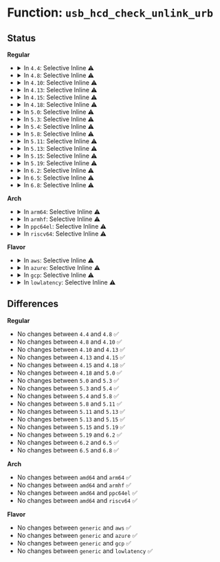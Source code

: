 # Function: <code>usb_hcd_check_unlink_urb</code>

## Status
<b>Regular</b>
<ul>
<li>
<details>
<summary>In <code>4.4</code>: Selective Inline ⚠️</summary>

```c
int usb_hcd_check_unlink_urb(struct usb_hcd *hcd, struct urb *urb, int status);
```

**Collision:** Unique Global

**Inline:** Selective

**Transformation:** False

**Instances:**

```
In drivers/usb/core/hcd.c (ffffffff8160c040)
Location: drivers/usb/core/hcd.c:1312
Inline: True
Inline callers:
  - drivers/usb/core/hcd.c:unlink1
Direct callers:
  - drivers/usb/dwc2/hcd.c:_dwc2_hcd_urb_dequeue
  - drivers/usb/host/ehci-hcd.c:ehci_urb_dequeue
  - drivers/usb/host/ohci-hcd.c:ohci_urb_dequeue
  - drivers/usb/host/uhci-hcd.c:uhci_urb_dequeue
  - drivers/usb/host/xhci.c:xhci_urb_dequeue
```
**Symbols:**

```
ffffffff8160c040-ffffffff8160c08c: usb_hcd_check_unlink_urb (STB_GLOBAL)
```
</details>
</li>
<li>
<details>
<summary>In <code>4.8</code>: Selective Inline ⚠️</summary>

```c
int usb_hcd_check_unlink_urb(struct usb_hcd *hcd, struct urb *urb, int status);
```

**Collision:** Unique Global

**Inline:** Selective

**Transformation:** False

**Instances:**

```
In drivers/usb/core/hcd.c (ffffffff8166cd31)
Location: drivers/usb/core/hcd.c:1304
Inline: True
Inline callers:
  - drivers/usb/core/hcd.c:unlink1
Direct callers:
  - drivers/usb/dwc2/hcd.c:_dwc2_hcd_urb_dequeue
  - drivers/usb/host/ehci-hcd.c:ehci_urb_dequeue
  - drivers/usb/host/ohci-hcd.c:ohci_urb_dequeue
  - drivers/usb/host/uhci-hcd.c:uhci_urb_dequeue
  - drivers/usb/host/xhci.c:xhci_urb_dequeue
```
**Symbols:**

```
ffffffff8166bbf0-ffffffff8166bc3c: usb_hcd_check_unlink_urb (STB_GLOBAL)
```
</details>
</li>
<li>
<details>
<summary>In <code>4.10</code>: Selective Inline ⚠️</summary>

```c
int usb_hcd_check_unlink_urb(struct usb_hcd *hcd, struct urb *urb, int status);
```

**Collision:** Unique Global

**Inline:** Selective

**Transformation:** False

**Instances:**

```
In drivers/usb/core/hcd.c (ffffffff8169aa31)
Location: drivers/usb/core/hcd.c:1305
Inline: True
Inline callers:
  - drivers/usb/core/hcd.c:unlink1
Direct callers:
  - drivers/usb/dwc2/hcd.c:_dwc2_hcd_urb_dequeue
  - drivers/usb/host/ehci-hcd.c:ehci_urb_dequeue
  - drivers/usb/host/ohci-hcd.c:ohci_urb_dequeue
  - drivers/usb/host/uhci-hcd.c:uhci_urb_dequeue
  - drivers/usb/host/xhci.c:xhci_urb_dequeue
```
**Symbols:**

```
ffffffff816998f0-ffffffff8169993c: usb_hcd_check_unlink_urb (STB_GLOBAL)
```
</details>
</li>
<li>
<details>
<summary>In <code>4.13</code>: Selective Inline ⚠️</summary>

```c
int usb_hcd_check_unlink_urb(struct usb_hcd *hcd, struct urb *urb, int status);
```

**Collision:** Unique Global

**Inline:** Selective

**Transformation:** False

**Instances:**

```
In drivers/usb/core/hcd.c (ffffffff816afcf1)
Location: drivers/usb/core/hcd.c:1308
Inline: True
Inline callers:
  - drivers/usb/core/hcd.c:unlink1
Direct callers:
  - drivers/usb/dwc2/hcd.c:_dwc2_hcd_urb_dequeue
  - drivers/usb/host/ehci-hcd.c:ehci_urb_dequeue
  - drivers/usb/host/ohci-hcd.c:ohci_urb_dequeue
  - drivers/usb/host/uhci-hcd.c:uhci_urb_dequeue
  - drivers/usb/host/xhci.c:xhci_urb_dequeue
```
**Symbols:**

```
ffffffff816aec20-ffffffff816aec6c: usb_hcd_check_unlink_urb (STB_GLOBAL)
```
</details>
</li>
<li>
<details>
<summary>In <code>4.15</code>: Selective Inline ⚠️</summary>

```c
int usb_hcd_check_unlink_urb(struct usb_hcd *hcd, struct urb *urb, int status);
```

**Collision:** Unique Global

**Inline:** Selective

**Transformation:** False

**Instances:**

```
In drivers/usb/core/hcd.c (ffffffff8171b377)
Location: drivers/usb/core/hcd.c:1297
Inline: True
Inline callers:
  - drivers/usb/core/hcd.c:unlink1
Direct callers:
  - drivers/usb/dwc2/hcd.c:_dwc2_hcd_urb_dequeue
  - drivers/usb/host/ehci-hcd.c:ehci_urb_dequeue
  - drivers/usb/host/ohci-hcd.c:ohci_urb_dequeue
  - drivers/usb/host/uhci-hcd.c:uhci_urb_dequeue
  - drivers/usb/host/xhci.c:xhci_urb_dequeue
```
**Symbols:**

```
ffffffff8171a210-ffffffff8171a25c: usb_hcd_check_unlink_urb (STB_GLOBAL)
```
</details>
</li>
<li>
<details>
<summary>In <code>4.18</code>: Selective Inline ⚠️</summary>

```c
int usb_hcd_check_unlink_urb(struct usb_hcd *hcd, struct urb *urb, int status);
```

**Collision:** Unique Global

**Inline:** Selective

**Transformation:** False

**Instances:**

```
In drivers/usb/core/hcd.c (ffffffff8175a135)
Location: drivers/usb/core/hcd.c:1299
Inline: True
Inline callers:
  - drivers/usb/core/hcd.c:unlink1
Direct callers:
  - drivers/usb/dwc2/hcd.c:_dwc2_hcd_urb_dequeue
  - drivers/usb/host/ehci-hcd.c:ehci_urb_dequeue
  - drivers/usb/host/ohci-hcd.c:ohci_urb_dequeue
  - drivers/usb/host/uhci-hcd.c:uhci_urb_dequeue
  - drivers/usb/host/xhci.c:xhci_urb_dequeue
```
**Symbols:**

```
ffffffff81759030-ffffffff8175907c: usb_hcd_check_unlink_urb (STB_GLOBAL)
```
</details>
</li>
<li>
<details>
<summary>In <code>5.0</code>: Selective Inline ⚠️</summary>

```c
int usb_hcd_check_unlink_urb(struct usb_hcd *hcd, struct urb *urb, int status);
```

**Collision:** Unique Global

**Inline:** Selective

**Transformation:** False

**Instances:**

```
In drivers/usb/core/hcd.c (ffffffff8177e6b5)
Location: drivers/usb/core/hcd.c:1297
Inline: True
Inline callers:
  - drivers/usb/core/hcd.c:unlink1
Direct callers:
  - drivers/usb/dwc2/hcd.c:_dwc2_hcd_urb_dequeue
  - drivers/usb/host/ehci-hcd.c:ehci_urb_dequeue
  - drivers/usb/host/ohci-hcd.c:ohci_urb_dequeue
  - drivers/usb/host/uhci-hcd.c:uhci_urb_dequeue
  - drivers/usb/host/xhci.c:xhci_urb_dequeue
```
**Symbols:**

```
ffffffff8177d5a0-ffffffff8177d5ec: usb_hcd_check_unlink_urb (STB_GLOBAL)
```
</details>
</li>
<li>
<details>
<summary>In <code>5.3</code>: Selective Inline ⚠️</summary>

```c
int usb_hcd_check_unlink_urb(struct usb_hcd *hcd, struct urb *urb, int status);
```

**Collision:** Unique Global

**Inline:** Selective

**Transformation:** False

**Instances:**

```
In drivers/usb/core/hcd.c (ffffffff817bcc30)
Location: drivers/usb/core/hcd.c:1202
Inline: True
Inline callers:
  - drivers/usb/core/hcd.c:unlink1
Direct callers:
  - drivers/usb/dwc2/hcd.c:_dwc2_hcd_urb_dequeue
  - drivers/usb/host/ehci-hcd.c:ehci_urb_dequeue
  - drivers/usb/host/ohci-hcd.c:ohci_urb_dequeue
  - drivers/usb/host/uhci-hcd.c:uhci_urb_dequeue
  - drivers/usb/host/xhci.c:xhci_urb_dequeue
```
**Symbols:**

```
ffffffff817bb9f0-ffffffff817bba3c: usb_hcd_check_unlink_urb (STB_GLOBAL)
```
</details>
</li>
<li>
<details>
<summary>In <code>5.4</code>: Selective Inline ⚠️</summary>

```c
int usb_hcd_check_unlink_urb(struct usb_hcd *hcd, struct urb *urb, int status);
```

**Collision:** Unique Global

**Inline:** Selective

**Transformation:** False

**Instances:**

```
In drivers/usb/core/hcd.c (ffffffff817ed450)
Location: drivers/usb/core/hcd.c:1202
Inline: True
Inline callers:
  - drivers/usb/core/hcd.c:unlink1
Direct callers:
  - drivers/usb/dwc2/hcd.c:_dwc2_hcd_urb_dequeue
  - drivers/usb/host/ehci-hcd.c:ehci_urb_dequeue
  - drivers/usb/host/ohci-hcd.c:ohci_urb_dequeue
  - drivers/usb/host/uhci-hcd.c:uhci_urb_dequeue
  - drivers/usb/host/xhci.c:xhci_urb_dequeue
```
**Symbols:**

```
ffffffff817ec220-ffffffff817ec26c: usb_hcd_check_unlink_urb (STB_GLOBAL)
```
</details>
</li>
<li>
<details>
<summary>In <code>5.8</code>: Selective Inline ⚠️</summary>

```c
int usb_hcd_check_unlink_urb(struct usb_hcd *hcd, struct urb *urb, int status);
```

**Collision:** Unique Global

**Inline:** Selective

**Transformation:** False

**Instances:**

```
In drivers/usb/core/hcd.c (ffffffff818bcab0)
Location: drivers/usb/core/hcd.c:1203
Inline: True
Inline callers:
  - drivers/usb/core/hcd.c:unlink1
Direct callers:
  - drivers/usb/dwc2/hcd.c:_dwc2_hcd_urb_dequeue
  - drivers/usb/host/ehci-hcd.c:ehci_urb_dequeue
  - drivers/usb/host/ohci-hcd.c:ohci_urb_dequeue
  - drivers/usb/host/uhci-hcd.c:uhci_urb_dequeue
  - drivers/usb/host/xhci.c:xhci_urb_dequeue
```
**Symbols:**

```
ffffffff818bb830-ffffffff818bb87e: usb_hcd_check_unlink_urb (STB_GLOBAL)
```
</details>
</li>
<li>
<details>
<summary>In <code>5.11</code>: Selective Inline ⚠️</summary>

```c
int usb_hcd_check_unlink_urb(struct usb_hcd *hcd, struct urb *urb, int status);
```

**Collision:** Unique Global

**Inline:** Selective

**Transformation:** False

**Instances:**

```
In drivers/usb/core/hcd.c (ffffffff818c97c0)
Location: drivers/usb/core/hcd.c:1204
Inline: True
Inline callers:
  - drivers/usb/core/hcd.c:unlink1
Direct callers:
  - drivers/usb/dwc2/hcd.c:_dwc2_hcd_urb_dequeue
  - drivers/usb/host/ehci-hcd.c:ehci_urb_dequeue
  - drivers/usb/host/ohci-hcd.c:ohci_urb_dequeue
  - drivers/usb/host/uhci-hcd.c:uhci_urb_dequeue
  - drivers/usb/host/xhci.c:xhci_urb_dequeue
```
**Symbols:**

```
ffffffff818c8610-ffffffff818c865e: usb_hcd_check_unlink_urb (STB_GLOBAL)
```
</details>
</li>
<li>
<details>
<summary>In <code>5.13</code>: Selective Inline ⚠️</summary>

```c
int usb_hcd_check_unlink_urb(struct usb_hcd *hcd, struct urb *urb, int status);
```

**Collision:** Unique Global

**Inline:** Selective

**Transformation:** False

**Instances:**

```
In drivers/usb/core/hcd.c (ffffffff818adf32)
Location: drivers/usb/core/hcd.c:1204
Inline: True
Inline callers:
  - drivers/usb/core/hcd.c:unlink1
Direct callers:
  - drivers/usb/dwc2/hcd.c:_dwc2_hcd_urb_dequeue
  - drivers/usb/host/ehci-hcd.c:ehci_urb_dequeue
  - drivers/usb/host/ohci-hcd.c:ohci_urb_dequeue
  - drivers/usb/host/uhci-hcd.c:uhci_urb_dequeue
  - drivers/usb/host/xhci.c:xhci_urb_dequeue
```
**Symbols:**

```
ffffffff818abc60-ffffffff818abcac: usb_hcd_check_unlink_urb (STB_GLOBAL)
```
</details>
</li>
<li>
<details>
<summary>In <code>5.15</code>: Selective Inline ⚠️</summary>

```c
int usb_hcd_check_unlink_urb(struct usb_hcd *hcd, struct urb *urb, int status);
```

**Collision:** Unique Global

**Inline:** Selective

**Transformation:** False

**Instances:**

```
In drivers/usb/core/hcd.c (ffffffff81943002)
Location: drivers/usb/core/hcd.c:1211
Inline: True
Inline callers:
  - drivers/usb/core/hcd.c:unlink1
Direct callers:
  - drivers/usb/dwc2/hcd.c:_dwc2_hcd_urb_dequeue
  - drivers/usb/host/ehci-hcd.c:ehci_urb_dequeue
  - drivers/usb/host/ohci-hcd.c:ohci_urb_dequeue
  - drivers/usb/host/uhci-hcd.c:uhci_urb_dequeue
  - drivers/usb/host/xhci.c:xhci_urb_dequeue
```
**Symbols:**

```
ffffffff81940c50-ffffffff81940c9c: usb_hcd_check_unlink_urb (STB_GLOBAL)
```
</details>
</li>
<li>
<details>
<summary>In <code>5.19</code>: Selective Inline ⚠️</summary>

```c
int usb_hcd_check_unlink_urb(struct usb_hcd *hcd, struct urb *urb, int status);
```

**Collision:** Unique Global

**Inline:** Selective

**Transformation:** False

**Instances:**

```
In drivers/usb/core/hcd.c (ffffffff81a9af95)
Location: drivers/usb/core/hcd.c:1211
Inline: True
Inline callers:
  - drivers/usb/core/hcd.c:unlink1
Direct callers:
  - drivers/usb/dwc2/hcd.c:_dwc2_hcd_urb_dequeue
  - drivers/usb/host/ehci-hcd.c:ehci_urb_dequeue
  - drivers/usb/host/ohci-hcd.c:ohci_urb_dequeue
  - drivers/usb/host/uhci-hcd.c:uhci_urb_dequeue
  - drivers/usb/host/xhci.c:xhci_urb_dequeue
```
**Symbols:**

```
ffffffff81a98e80-ffffffff81a98ef0: usb_hcd_check_unlink_urb (STB_GLOBAL)
```
</details>
</li>
<li>
<details>
<summary>In <code>6.2</code>: Selective Inline ⚠️</summary>

```c
int usb_hcd_check_unlink_urb(struct usb_hcd *hcd, struct urb *urb, int status);
```

**Collision:** Unique Global

**Inline:** Selective

**Transformation:** False

**Instances:**

```
In drivers/usb/core/hcd.c (ffffffff81c1fdd5)
Location: drivers/usb/core/hcd.c:1211
Inline: True
Inline callers:
  - drivers/usb/core/hcd.c:unlink1
Direct callers:
  - drivers/usb/dwc2/hcd.c:_dwc2_hcd_urb_dequeue
  - drivers/usb/host/ehci-hcd.c:ehci_urb_dequeue
  - drivers/usb/host/ohci-hcd.c:ohci_urb_dequeue
  - drivers/usb/host/uhci-hcd.c:uhci_urb_dequeue
  - drivers/usb/host/xhci.c:xhci_urb_dequeue
```
**Symbols:**

```
ffffffff81c1cdc0-ffffffff81c1ce30: usb_hcd_check_unlink_urb (STB_GLOBAL)
```
</details>
</li>
<li>
<details>
<summary>In <code>6.5</code>: Selective Inline ⚠️</summary>

```c
int usb_hcd_check_unlink_urb(struct usb_hcd *hcd, struct urb *urb, int status);
```

**Collision:** Unique Global

**Inline:** Selective

**Transformation:** False

**Instances:**

```
In drivers/usb/core/hcd.c (ffffffff81c86d47)
Location: drivers/usb/core/hcd.c:1215
Inline: True
Inline callers:
  - drivers/usb/core/hcd.c:unlink1
Direct callers:
  - drivers/usb/dwc2/hcd.c:_dwc2_hcd_urb_dequeue
  - drivers/usb/host/ehci-hcd.c:ehci_urb_dequeue
  - drivers/usb/host/ohci-hcd.c:ohci_urb_dequeue
  - drivers/usb/host/uhci-hcd.c:uhci_urb_dequeue
  - drivers/usb/host/xhci.c:xhci_urb_dequeue
```
**Symbols:**

```
ffffffff81c83cd0-ffffffff81c83d40: usb_hcd_check_unlink_urb (STB_GLOBAL)
```
</details>
</li>
<li>
<details>
<summary>In <code>6.8</code>: Selective Inline ⚠️</summary>

```c
int usb_hcd_check_unlink_urb(struct usb_hcd *hcd, struct urb *urb, int status);
```

**Collision:** Unique Global

**Inline:** Selective

**Transformation:** False

**Instances:**

```
In drivers/usb/core/hcd.c (ffffffff81d3b7a7)
Location: drivers/usb/core/hcd.c:1190
Inline: True
Inline callers:
  - drivers/usb/core/hcd.c:unlink1
Direct callers:
  - drivers/usb/dwc2/hcd.c:_dwc2_hcd_urb_dequeue
  - drivers/usb/host/ehci-hcd.c:ehci_urb_dequeue
  - drivers/usb/host/ohci-hcd.c:ohci_urb_dequeue
  - drivers/usb/host/uhci-hcd.c:uhci_urb_dequeue
  - drivers/usb/host/xhci.c:xhci_urb_dequeue
```
**Symbols:**

```
ffffffff81d386d0-ffffffff81d38740: usb_hcd_check_unlink_urb (STB_GLOBAL)
```
</details>
</li>
</ul>
<b>Arch</b>
<ul>
<li>
<details>
<summary>In <code>arm64</code>: Selective Inline ⚠️</summary>

```c
int usb_hcd_check_unlink_urb(struct usb_hcd *hcd, struct urb *urb, int status);
```

**Collision:** Unique Global

**Inline:** Selective

**Transformation:** False

**Instances:**

```
In drivers/usb/core/hcd.c (ffff800010a1e210)
Location: drivers/usb/core/hcd.c:1202
Inline: True
Inline callers:
  - drivers/usb/core/hcd.c:unlink1
Direct callers:
  - drivers/usb/dwc2/hcd.c:_dwc2_hcd_urb_dequeue
  - drivers/usb/dwc2/hcd.c:_dwc2_hcd_urb_dequeue
  - drivers/usb/host/ehci-hcd.c:ehci_urb_dequeue
  - drivers/usb/host/ohci-hcd.c:ohci_urb_dequeue
  - drivers/usb/host/uhci-hcd.c:uhci_urb_dequeue
  - drivers/usb/host/xhci.c:xhci_urb_dequeue
```
**Symbols:**

```
ffff800010a1b250-ffff800010a1b2c8: usb_hcd_check_unlink_urb (STB_GLOBAL)
```
</details>
</li>
<li>
<details>
<summary>In <code>armhf</code>: Selective Inline ⚠️</summary>

```c
int usb_hcd_check_unlink_urb(struct usb_hcd *hcd, struct urb *urb, int status);
```

**Collision:** Unique Global

**Inline:** Selective

**Transformation:** False

**Instances:**

```
In drivers/usb/core/hcd.c (c0af4b3c)
Location: drivers/usb/core/hcd.c:1202
Inline: True
Inline callers:
  - drivers/usb/core/hcd.c:unlink1
Direct callers:
  - drivers/usb/dwc2/hcd.c:_dwc2_hcd_urb_dequeue
  - drivers/usb/host/ehci-hcd.c:ehci_urb_dequeue
  - drivers/usb/host/ohci-hcd.c:ohci_urb_dequeue
  - drivers/usb/host/uhci-hcd.c:uhci_urb_dequeue
  - drivers/usb/host/xhci.c:xhci_urb_dequeue
  - drivers/usb/musb/musb_host.c:musb_urb_dequeue
```
**Symbols:**

```
c0af3190-c0af31fc: usb_hcd_check_unlink_urb (STB_GLOBAL)
```
</details>
</li>
<li>
<details>
<summary>In <code>ppc64el</code>: Selective Inline ⚠️</summary>

```c
int usb_hcd_check_unlink_urb(struct usb_hcd *hcd, struct urb *urb, int status);
```

**Collision:** Unique Global

**Inline:** Selective

**Transformation:** False

**Instances:**

```
In drivers/usb/core/hcd.c (c000000000ad6498)
Location: drivers/usb/core/hcd.c:1202
Inline: True
Inline callers:
  - drivers/usb/core/hcd.c:unlink1
Direct callers:
  - drivers/usb/dwc2/hcd.c:_dwc2_hcd_urb_dequeue
  - drivers/usb/host/ehci-hcd.c:ehci_urb_dequeue
  - drivers/usb/host/ohci-hcd.c:ohci_urb_dequeue
  - drivers/usb/host/uhci-hcd.c:uhci_urb_dequeue
  - drivers/usb/host/xhci.c:xhci_urb_dequeue
```
**Symbols:**

```
c000000000ad47e0-c000000000ad4850: usb_hcd_check_unlink_urb (STB_GLOBAL)
```
</details>
</li>
<li>
<details>
<summary>In <code>riscv64</code>: Selective Inline ⚠️</summary>

```c
int usb_hcd_check_unlink_urb(struct usb_hcd *hcd, struct urb *urb, int status);
```

**Collision:** Unique Global

**Inline:** Selective

**Transformation:** False

**Instances:**

```
In drivers/usb/core/hcd.c (ffffffe000641328)
Location: drivers/usb/core/hcd.c:1202
Inline: True
Inline callers:
  - drivers/usb/core/hcd.c:unlink1
Direct callers:
  - drivers/usb/dwc2/hcd.c:_dwc2_hcd_urb_dequeue
  - drivers/usb/host/ehci-hcd.c:ehci_urb_dequeue
  - drivers/usb/host/ohci-hcd.c:ohci_urb_dequeue
  - drivers/usb/host/uhci-hcd.c:uhci_urb_dequeue
  - drivers/usb/host/xhci.c:xhci_urb_dequeue
```
**Symbols:**

```
ffffffe00063f864-ffffffe00063f8b8: usb_hcd_check_unlink_urb (STB_GLOBAL)
```
</details>
</li>
</ul>
<b>Flavor</b>
<ul>
<li>
<details>
<summary>In <code>aws</code>: Selective Inline ⚠️</summary>

```c
int usb_hcd_check_unlink_urb(struct usb_hcd *hcd, struct urb *urb, int status);
```

**Collision:** Unique Global

**Inline:** Selective

**Transformation:** False

**Instances:**

```
In drivers/usb/core/hcd.c (ffffffff817a5830)
Location: drivers/usb/core/hcd.c:1202
Inline: True
Inline callers:
  - drivers/usb/core/hcd.c:unlink1
Direct callers:
  - drivers/usb/dwc2/hcd.c:_dwc2_hcd_urb_dequeue
  - drivers/usb/host/ehci-hcd.c:ehci_urb_dequeue
  - drivers/usb/host/ohci-hcd.c:ohci_urb_dequeue
  - drivers/usb/host/uhci-hcd.c:uhci_urb_dequeue
  - drivers/usb/host/xhci.c:xhci_urb_dequeue
```
**Symbols:**

```
ffffffff817a4600-ffffffff817a464c: usb_hcd_check_unlink_urb (STB_GLOBAL)
```
</details>
</li>
<li>
<details>
<summary>In <code>azure</code>: Selective Inline ⚠️</summary>

```c
int usb_hcd_check_unlink_urb(struct usb_hcd *hcd, struct urb *urb, int status);
```

**Collision:** Unique Global

**Inline:** Selective

**Transformation:** False

**Instances:**

```
In drivers/usb/core/hcd.c (ffffffff817972f0)
Location: drivers/usb/core/hcd.c:1202
Inline: True
Inline callers:
  - drivers/usb/core/hcd.c:unlink1
Direct callers:
  - drivers/usb/host/xhci.c:xhci_urb_dequeue
```
**Symbols:**

```
ffffffff81796170-ffffffff817961bc: usb_hcd_check_unlink_urb (STB_GLOBAL)
```
</details>
</li>
<li>
<details>
<summary>In <code>gcp</code>: Selective Inline ⚠️</summary>

```c
int usb_hcd_check_unlink_urb(struct usb_hcd *hcd, struct urb *urb, int status);
```

**Collision:** Unique Global

**Inline:** Selective

**Transformation:** False

**Instances:**

```
In drivers/usb/core/hcd.c (ffffffff817e22d0)
Location: drivers/usb/core/hcd.c:1202
Inline: True
Inline callers:
  - drivers/usb/core/hcd.c:unlink1
Direct callers:
  - drivers/usb/dwc2/hcd.c:_dwc2_hcd_urb_dequeue
  - drivers/usb/host/ehci-hcd.c:ehci_urb_dequeue
  - drivers/usb/host/ohci-hcd.c:ohci_urb_dequeue
  - drivers/usb/host/uhci-hcd.c:uhci_urb_dequeue
  - drivers/usb/host/xhci.c:xhci_urb_dequeue
```
**Symbols:**

```
ffffffff817e10a0-ffffffff817e10ec: usb_hcd_check_unlink_urb (STB_GLOBAL)
```
</details>
</li>
<li>
<details>
<summary>In <code>lowlatency</code>: Selective Inline ⚠️</summary>

```c
int usb_hcd_check_unlink_urb(struct usb_hcd *hcd, struct urb *urb, int status);
```

**Collision:** Unique Global

**Inline:** Selective

**Transformation:** False

**Instances:**

```
In drivers/usb/core/hcd.c (ffffffff817fd120)
Location: drivers/usb/core/hcd.c:1202
Inline: True
Inline callers:
  - drivers/usb/core/hcd.c:unlink1
Direct callers:
  - drivers/usb/dwc2/hcd.c:_dwc2_hcd_urb_dequeue
  - drivers/usb/host/ehci-hcd.c:ehci_urb_dequeue
  - drivers/usb/host/ohci-hcd.c:ohci_urb_dequeue
  - drivers/usb/host/uhci-hcd.c:uhci_urb_dequeue
  - drivers/usb/host/xhci.c:xhci_urb_dequeue
```
**Symbols:**

```
ffffffff817fb390-ffffffff817fb3dc: usb_hcd_check_unlink_urb (STB_GLOBAL)
```
</details>
</li>
</ul>

## Differences
<b>Regular</b>
<ul>
<li>
No changes between <code>4.4</code> and <code>4.8</code> ✅
</li>
<li>
No changes between <code>4.8</code> and <code>4.10</code> ✅
</li>
<li>
No changes between <code>4.10</code> and <code>4.13</code> ✅
</li>
<li>
No changes between <code>4.13</code> and <code>4.15</code> ✅
</li>
<li>
No changes between <code>4.15</code> and <code>4.18</code> ✅
</li>
<li>
No changes between <code>4.18</code> and <code>5.0</code> ✅
</li>
<li>
No changes between <code>5.0</code> and <code>5.3</code> ✅
</li>
<li>
No changes between <code>5.3</code> and <code>5.4</code> ✅
</li>
<li>
No changes between <code>5.4</code> and <code>5.8</code> ✅
</li>
<li>
No changes between <code>5.8</code> and <code>5.11</code> ✅
</li>
<li>
No changes between <code>5.11</code> and <code>5.13</code> ✅
</li>
<li>
No changes between <code>5.13</code> and <code>5.15</code> ✅
</li>
<li>
No changes between <code>5.15</code> and <code>5.19</code> ✅
</li>
<li>
No changes between <code>5.19</code> and <code>6.2</code> ✅
</li>
<li>
No changes between <code>6.2</code> and <code>6.5</code> ✅
</li>
<li>
No changes between <code>6.5</code> and <code>6.8</code> ✅
</li>
</ul>
<b>Arch</b>
<ul>
<li>
No changes between <code>amd64</code> and <code>arm64</code> ✅
</li>
<li>
No changes between <code>amd64</code> and <code>armhf</code> ✅
</li>
<li>
No changes between <code>amd64</code> and <code>ppc64el</code> ✅
</li>
<li>
No changes between <code>amd64</code> and <code>riscv64</code> ✅
</li>
</ul>
<b>Flavor</b>
<ul>
<li>
No changes between <code>generic</code> and <code>aws</code> ✅
</li>
<li>
No changes between <code>generic</code> and <code>azure</code> ✅
</li>
<li>
No changes between <code>generic</code> and <code>gcp</code> ✅
</li>
<li>
No changes between <code>generic</code> and <code>lowlatency</code> ✅
</li>
</ul>
